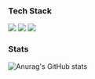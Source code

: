 ### Tech Stack
<img src="https://img.shields.io/badge/Python-3776AB?style=flat-square&logo=Python&logoColor=white"/></a>
<img src="https://img.shields.io/badge/Java-007396?style=flat&logo=Java&logoColor=white" />
<img src="https://img.shields.io/badge/HTML5-E34F26?style=flat-square&logo=HTML5&logoColor=white"/></a>


### Stats
![Anurag's GitHub stats](https://github-readme-stats.vercel.app/api?username=noxknow&show_icons=true&theme=kacho_ga)
